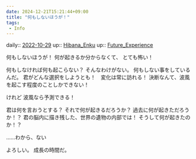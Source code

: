 ```yaml
---
date: 2024-12-21T15:21:44+09:00
title: "何もしないほうが！"
tags:
 - Info
---
```


daily:: [2022-10-29](Daily_Note/2022-10-29.md)
up:: [Hibana_Enku](Bar/Novel/Nacaria/Hibana_Enku.md)
up:: [Future_Experience](Bar/Novel/Chaos/Future_Experience.md)

何もしないほうが！
何が起きるか分からなくて、
とても怖い！

何もしなければ何も起こらない？
そんなわけがない。
何もしない事をしているんだ。
君がどんな選択をしようとも！　変化は常に訪れる！
決断なんて、波風を起こす程度のことしかできない！

けれど
波風なら予測できる！

君は何を言おうとする？
それで何が起きるだろうか？
過去に何が起きただろうか！？
君の脳内に描き残した、世界の遺物の内部では！
そうして何が起きたのか！？

……わから、ない

よろしい。
成長の時間だ。